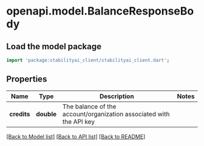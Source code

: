 # openapi.model.BalanceResponseBody

## Load the model package
```dart
import 'package:stabilityai_client/stabilityai_client.dart';
```

## Properties
| Name        | Type       | Description                                                         | Notes |
|-------------|------------|---------------------------------------------------------------------|-------|
| **credits** | **double** | The balance of the account/organization associated with the API key |       |

[[Back to Model list]](../README.md#documentation-for-models) [[Back to API list]](../README.md#documentation-for-api-endpoints) [[Back to README]](../README.md)


